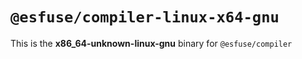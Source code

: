 # `@esfuse/compiler-linux-x64-gnu`

This is the **x86_64-unknown-linux-gnu** binary for `@esfuse/compiler`
